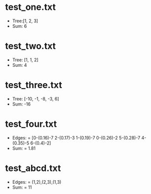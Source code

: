 test_one.txt
=======================
* Tree:[1, 2, 3]
* Sum: 6

test_two.txt
=======================

* Tree: [1, 1, 2]
* Sum: 4

test_three.txt
=======================
* Tree: [-10, -1, -8, -3, 6]
* Sum:  -16

test_four.txt
=======================
* Edges: = [0-(0.16)-7 2-(0.17)-3 1-(0.19)-7 0-(0.26)-2 5-(0.28)-7 4-(0.35)-5 6-(0.4)-2]
* Sum: = 1.81

test_abcd.txt
=======================
* Edges: = (1,2),(2,3),(1,3)
* Sum: = 11

